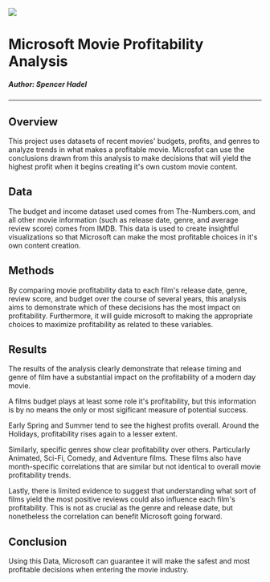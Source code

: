 
![](images/title_graphic.png)

# Microsoft Movie Profitability Analysis

##### Author: Spencer Hadel
***

## Overview
This project uses datasets of recent movies' budgets, profits, and genres to analyze trends in what makes a profitable movie. Microsfot can use the conclusions drawn from this analysis to make decisions that will yield the highest profit when it begins creating it's own custom movie content.


## Data
The budget and income dataset used comes from The-Numbers.com, and all other movie information (such as release date, genre, and average review score) comes from IMDB. This data is used to create insightful visualizations so that Microsoft can make the most profitable choices in it's own content creation.


## Methods
By comparing movie profitability data to each film's release date, genre, review score, and budget over the course of several years, this analysis aims to demonstrate which of these decisions has the most impact on profitability. Furthermore, it will guide microsoft to making the appropriate choices to maximize profitability as related to these variables.


## Results
The results of the analysis clearly demonstrate that release timing and genre of film have a substantial impact on the profitability of a modern day movie. 

A films budget plays at least some role it's profitability, but this information is by no means the only or most sigificant measure of potential success.

[](images/budget_vs_profit_scatter.png)

Early Spring and Summer tend to see the highest profits overall. Around the Holidays, profitability rises again to a lesser extent.

[](images/avg_prof_by_month.png)

[](images/avg_budget_vs_gross_by_month.png)

Similarly, specific genres show clear profitability over others. Particularly Animated, Sci-Fi, Comedy, and Adventure films. These films also have month-specific correlations that are similar but not identical to overall movie profitability trends.

[](images/profit_by_genre.png)

[](images/profit_genre_monthly.png)

Lastly, there is limited evidence to suggest that understanding what sort of films yield the most positive reviews could also influence each film's profitability. This is not as crucial as the genre and release date, but nonetheless the correlation can benefit Microsoft going forward.

[](images/reviews_vs_profits_top_genres.png)


## Conclusion
Using this Data, Microsoft can guarantee it will make the safest and most profitable decisions when entering the movie industry.